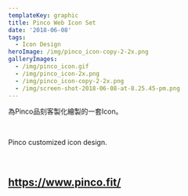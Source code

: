 ```yaml
---
templateKey: graphic
title: Pinco Web Icon Set
date: '2018-06-08'
tags:
  - Icon Design
heroImage: /img/pinco_icon-copy-2-2x.png
galleryImages:
  - /img/pinco_icon.gif
  - /img/pinco_icon-2x.png
  - /img/pinco_icon-copy-2-2x.png
  - /img/screen-shot-2018-06-08-at-8.25.45-pm.png
---
```

為Pinco品刻客製化繪製的一套Icon。

<br/>

Pinco customized icon design.

<br/>

## https://www.pinco.fit/
